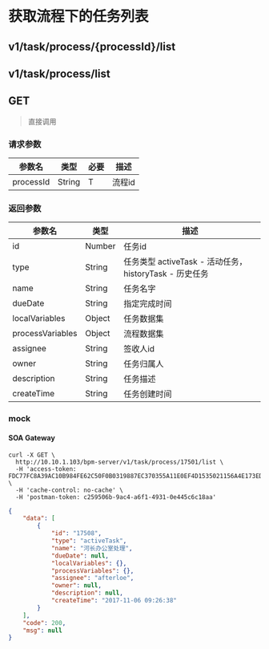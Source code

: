 # 获取流程下的任务列表

## v1/task/process/{processId}/list
## v1/task/process/list
## GET

> 直接调用

### 请求参数

参数名 | 类型 | 必要 | 描述
------ | ---- | ---- | ----
processId | String | T | 流程id

### 返回参数

参数名 | 类型 | 描述
------ | ---- | ----
id | Number | 任务id
type | String | 任务类型 activeTask - 活动任务，historyTask - 历史任务
name | String | 任务名字
dueDate | String | 指定完成时间
localVariables | Object | 任务数据集
processVariables | Object | 流程数据集
assignee | String | 签收人id
owner | String | 任务归属人
description | String | 任务描述
createTime | String | 任务创建时间

### mock

#### SOA Gateway

```sbtshell
curl -X GET \
  http://10.10.1.103/bpm-server/v1/task/process/17501/list \
  -H 'access-token: FDC77FC8A39AC10B984FE62C50F0B0319887EC370355A11E0EF4D1535021156A4E173EDE44761A4EA4AA6B215B2A8AD9' \
  -H 'cache-control: no-cache' \
  -H 'postman-token: c259506b-9ac4-a6f1-4931-0e445c6c18aa'
```

```json
{
    "data": [
        {
            "id": "17508",
            "type": "activeTask",
            "name": "河长办公室处理",
            "dueDate": null,
            "localVariables": {},
            "processVariables": {},
            "assignee": "afterloe",
            "owner": null,
            "description": null,
            "createTime": "2017-11-06 09:26:38"
        }
    ],
    "code": 200,
    "msg": null
}
```
